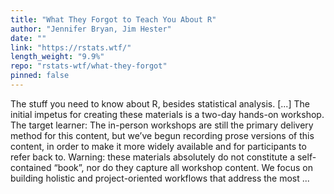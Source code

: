 ```yaml
---
title: "What They Forgot to Teach You About R"
author: "Jennifer Bryan, Jim Hester"
date: ""
link: "https://rstats.wtf/"
length_weight: "9.9%"
repo: "rstats-wtf/what-they-forgot"
pinned: false
---
```


The stuff you need to know about R, besides statistical analysis. [...] The initial impetus for creating these materials is a two-day hands-on workshop. The target learner: The in-person workshops are still the primary delivery method for this content, but we’ve begun recording prose versions of this content, in order to make it more widely available and for participants to refer back to. Warning: these materials absolutely do not constitute a self-contained “book”, nor do they capture all workshop content. We focus on building holistic and project-oriented workflows that address the most ...
